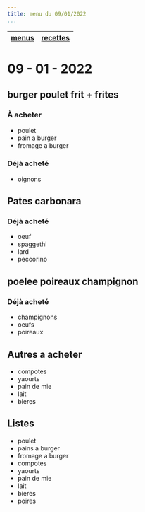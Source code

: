 ```yaml
---
title: menu du 09/01/2022
...
```


|[menus](/home/antoine/Documents/Menus/menu/html)|[recettes](/home/antoine/Documents/Menus/recipe/html)|
|---|---|

# 09 - 01 - 2022

## burger poulet frit + frites
### À acheter
- poulet
- pain a burger
- fromage a burger

### Déjà acheté 
- oignons

## Pates carbonara
### Déjà acheté 
- oeuf
- spaggethi
- lard
- peccorino

## poelee poireaux champignon
### Déjà acheté 
- champignons
- oeufs
- poireaux

## Autres a acheter
- compotes
- yaourts
- pain de mie
- lait
- bieres

## Listes
- poulet
- pains a burger
- fromage a burger
- compotes
- yaourts
- pain de mie
- lait
- bieres
- poires
